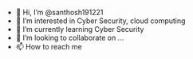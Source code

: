 - 👋 Hi, I’m @santhosh191221
- 👀 I’m interested in Cyber Security, cloud computing
- 🌱 I’m currently learning Cyber Security
- 💞️ I’m looking to collaborate on ...
- 📫 How to reach me 

<!---
santhosh191221/santhosh191221 is a ✨ special ✨ repository because its `README.md` (this file) appears on your GitHub profile.
You can click the Preview link to take a look at your changes.
--->
